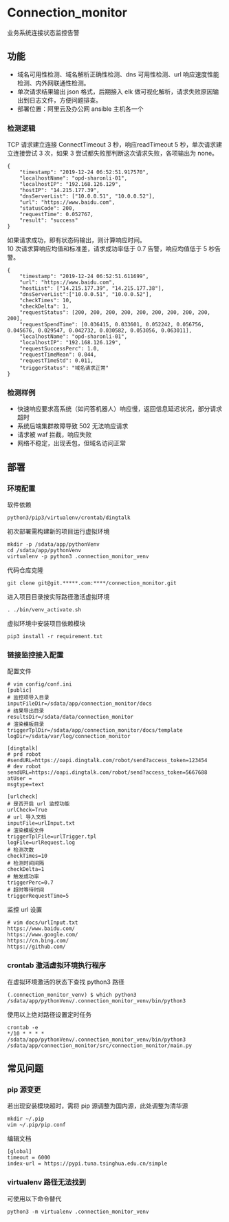 # Connection_monitor
业务系统连接状态监控告警
## 功能
* 域名可用性检测、域名解析正确性检测、dns 可用性检测、url 响应速度性能检测、内外网联通性检测。
* 单次请求结果输出 json 格式，后期接入 elk 做可视化解析，请求失败原因输出到日志文件，方便问题排查。
* 部署位置：阿里云及办公网 ansible 主机各一个
### 检测逻辑
TCP 请求建立连接 ConnectTimeout 3 秒，响应readTimeout 5 秒，单次请求建立连接尝试 3 次，如果 3 尝试都失败那判断这次请求失败，各项输出为 none。
```
{
	"timestamp": "2019-12-24 06:52:51.917570",
	"localhostName": "opd-sharonli-01",
	"localhostIP": "192.168.126.129",
	"hostIP": "14.215.177.39",
	"dnsServerList": ["10.0.0.51", "10.0.0.52"],
	"url": "https://www.baidu.com",
	"statusCode": 200,
	"requestTime": 0.052767,
	"result": "success"
}
```
如果请求成功，即有状态码输出，则计算响应时间。</br>
10 次请求算响应均值和标准差，请求成功率低于 0.7 告警，响应均值低于 5 秒告警。</br>
```
{
	"timestamp": "2019-12-24 06:52:51.611699",
	"url": "https://www.baidu.com",
	"hostList": ["14.215.177.39", "14.215.177.38"],
	"dnsServerList":["10.0.0.51", "10.0.0.52"],
	"checkTimes": 10,
	"checkDelta": 1,
	"requestStatus": [200, 200, 200, 200, 200, 200, 200, 200, 200, 200],
	"requestSpendTime": [0.036415, 0.033601, 0.052242, 0.056756, 0.045676, 0.029547, 0.042732, 0.030582, 0.053056, 0.063011],
	"localhostName": "opd-sharonli-01",
	"localhostIP": "192.168.126.129",
	"requestSuccessPerc": 1.0,
	"requestTimeMean": 0.044,
	"requestTimeStd": 0.011,
	"triggerStatus": "域名请求正常"
}
```

### 检测样例
* 快速响应要求高系统（如问答机器人）响应慢，返回信息延迟状况，部分请求超时
* 系统后端集群故障导致 502 无法响应请求
* 请求被 waf 拦截，响应失败
* 网络不稳定，出现丢包，但域名访问正常

## 部署
### 环境配置
软件依赖
```
python3/pip3/virtualenv/crontab/dingtalk
```
初次部署需构建新的项目运行虚拟环境
```
mkdir -p /sdata/app/pythonVenv
cd /sdata/app/pythonVenv
virtualenv -p python3 .connection_monitor_venv
```
代码仓库克隆
```
git clone git@git.*****.com:****/connection_monitor.git
```
进入项目目录按实际路径激活虚拟环境
```
. ./bin/venv_activate.sh
```
虚拟环境中安装项目依赖模块
```
pip3 install -r requirement.txt
```

### 链接监控接入配置
配置文件
```
# vim config/conf.ini 
[public]
# 监控项导入目录
inputFileDir=/sdata/app/connection_monitor/docs
# 结果导出目录
resultsDir=/sdata/data/connection_monitor
# 渲染模板目录
triggerTplDir=/sdata/app/connection_monitor/docs/template
logDir=/sdata/var/log/connection_monitor

[dingtalk]
# prd robot
#sendURL=https://oapi.dingtalk.com/robot/send?access_token=123454
# dev robot
sendURL=https://oapi.dingtalk.com/robot/send?access_token=5667688
atUser = 
msgtype=text

[urlcheck]
# 是否开启 url 监控功能
urlCheck=True
# url 导入文档
inputFile=urlInput.txt
# 渲染模板文件
triggerTplFile=urlTrigger.tpl
logFile=urlRequest.log
# 检测次数
checkTimes=10
# 检测时间间隔
checkDelta=1
# 触发成功率
triggerPerc=0.7
# 超时等待时间
triggerRequestTime=5

```
监控 url 设置
```
# vim docs/urlInput.txt 
https://www.baidu.com/
https://www.google.com/
https://cn.bing.com/
https://github.com/

```
### crontab 激活虚拟环境执行程序
在虚拟环境激活的状态下查找 python3 路径
```
(.connection_monitor_venv) $ which python3
/sdata/app/pythonVenv/.connection_monitor_venv/bin/python3
```
使用以上绝对路径设置定时任务
```
crontab -e
*/10 * * * * /sdata/app/pythonVenv/.connection_monitor_venv/bin/python3 /sdata/app/connection_monitor/src/connection_monitor/main.py
```


## 常见问题
### pip 源变更
若出现安装模块超时，需将 pip 源调整为国内源，此处调整为清华源
```
mkdir ~/.pip
vim ~/.pip/pip.conf
```
编辑文档
```
[global]
timeout = 6000
index-url = https://pypi.tuna.tsinghua.edu.cn/simple
```

### virtualenv 路径无法找到
可使用以下命令替代
```
python3 -m virtualenv .connection_monitor_venv
```

